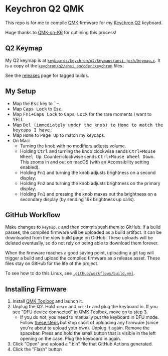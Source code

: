 # Keychron Q2 QMK

This repo is for me to compile [QMK][] firmware for my [Keychron Q2][]
keyboard.

Huge thanks to [QMK-on-K6][] for outlining this process!

## Q2 Keymap

My Q2 keymap is at [`keyboards/keychron/q2/keymaps/ansi-josh/keymap.c`](./keyboards/keychron/q2/ansi_encoder/keymaps/josh/keymap.c).
It is a copy of the [`keychron/q2/ansi_encoder:keychron`][Keychron Q2 Default Keymap] files.

See the [releases](https://github.com/itspriddle/q2-qmk/releases) page for
tagged builds.

## My Setup

- Map the <kbd>Esc</kbd> key to <kbd>\`~</kbd>.
- Map <kbd>Caps Lock</kbd> to <kbd>Esc</kbd>.
- Map <kbd>Fn1+Caps Lock</kbd> to <kbd>Caps Lock</kbd> for the rare moments I
  want to YELL.
- Map <kbd>Del<kbd> (immediately under the knob) to <kbd>Home</kbd> to match
  the [keycaps][Keychron Keycaps] I have.
- Map <kbd>Home</kbd> to <kbd>Page Up</kbd> to match my keycaps.
- On Mac:
    - Turning the knob with no modifiers adjusts volume.
    - Holding <kbd>Ctrl</kbd> and turning the knob clockwise sends
      <kbd>Ctrl+Mouse Wheel Up</kbd>. Counter-clockwise sends <kbd>Ctrl+Mouse
      Wheel Down</kbd>. This zooms in and out on macOS (with an Accessibility
      setting enabled).
    - Holding <kbd>Fn1</kbd> and turning the knob adjusts brightness
      on a second display.
    - Holding <kbd>Fn2</kbd> and turning the knob adjusts brightness on the
      primary display.
    - Holding <kbd>Fn1</kbd> and pressing the knob maxes out the brightness on
      a secondary display (by sending 16x brightness up calls).

## GitHub Workflow

Make changes to `keymap.c` and then commit/push them to GitHub. If a build
passes, the compiled firmware will be uploaded as a build artifact. It can be
downloaded from the view build page on GitHub. These uploads will be deleted
eventually, so do not rely on being able to download them forever.

When the firmware reaches a good saving point, uploading a git tag will
trigger a build and upload the compiled firmware as a release asset. These
files stay on GitHub for the life of the project.

To see how to do this Linux, see
[`.github/workflows/build.yml`](./.github/workflows/build.yml).

## Installing Firmware

1. Install [QMK Toolbox][] and launch it.
2. Unplug the Q2. Hold `<esc>` and `<ctrl>` and plug the keyboard in. If you
   see "DFU device connected" in QMK Toolbox, move on to step 3.
     - If you do not, you need to manually put the keyboard in DFU mode.
       Follow [these steps][Keychron Q2 Reset] but stop short of uploading any
       firmware (since you're about to upload your own).
       Unplug it again. Remove the spacebar. Press and hold the small button
       that is visible in the left opening on the case. Plug the keyboard in
       again.
3. Click "Open" and upload a ".bin" file that GitHub Actions generated.
4. Click the "Flash" button

[QMK]: https://qmk.fm
[QMK Toolbox]: https://github.com/qmk/qmk_toolbox
[Keychron Q2]: https://www.keychron.com/pages/keychron-q2-customizable-mechanical-keyboard
[Keychron Q2 Reset]: https://www.keychron.com/blogs/archived/how-to-factory-reset-or-flash-your-qmk-via-enabled-keychron-q2-keyboard
[QMK-on-K6]: https://github.com/CanUnesi/QMK-on-K6/blob/main/README.md
[Keychron Q2 Default Keymap]: https://github.com/qmk/qmk_firmware/tree/2133cc1/keyboards/keychron/q2/ansi_encoder/keymaps/keychron
[Keychron Keycaps]: https://www.keychron.com/collections/all-keycaps/products/keychron-oem-profile-pbt-retro-keycap-set?variant=32352277528665
